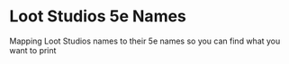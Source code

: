 # Loot Studios 5e Names

Mapping Loot Studios names to their 5e names so you can find what you want to print

